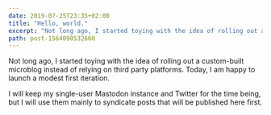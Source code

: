 ```yaml
---
date: 2019-07-25T23:35+02:00
title: "Hello, world."
excerpt: "Not long ago, I started toying with the idea of rolling out a custom-built microblog instead of relying on third party platforms. Today, I am happy to launch a modest first iteration."
path: post-1564090532660
---
```


Not long ago, I started toying with the idea of rolling out a custom-built microblog instead of relying on third party platforms. Today, I am happy to launch a modest first iteration.

I will keep my single-user Mastodon instance and Twitter for the time being, but I will use them mainly to syndicate posts that will be published here first.
